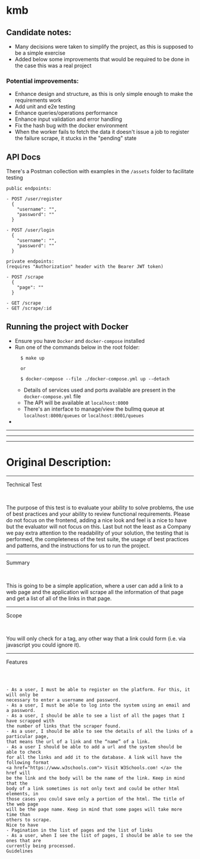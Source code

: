 # kmb

## Candidate notes:

- Many decisions were taken to simplify the project, as this is supposed to be a simple exercise
- Added below some improvements that would be required to be done in the case this was a real project

### Potential improvements:
- Enhance design and structure, as this is only simple enough to make the requirements work
- Add unit and e2e testing
- Enhance queries/operations performance
- Enhance input validation and error handling
- Fix the hash bug with the docker environment
- When the worker fails to fetch the data it doesn't issue a job to register the failure scrape, it stucks in the "pending" state


## API Docs

There's a Postman collection with examples in the `/assets` folder to facilitate testing

```
public endpoints:

- POST /user/register
  {
    "username": "",
    "password": ""
  }

- POST /user/login
  {
    "username": "",
    "password": ""
  }

private endpoints:
(requires "Authorization" header with the Bearer JWT token)

- POST /scrape
  {
    "page": ""
  }

- GET /scrape
- GET /scrape/:id

```

## Running the project with Docker

- Ensure you have `Docker` and `docker-compose` installed
- Run one of the commands below in the root folder:
  ```
    $ make up

    or

    $ docker-compose --file ./docker-compose.yml up --detach
  ```
  - Details of services used and ports available are present in the `docker-compose.yml` file
  - The API will be available at `localhost:8000`
  - There's an interface to manage/view the bullmq queue at `localhost:8000/queues` or `localhost:8001/queues`
- 


---
---
---
# Original Description:

---

Technical Test

<br/>

The purpose of this test is to evaluate your ability to solve problems, the use of best
practices and your ability to review functional requirements. Please do not focus on
the frontend, adding a nice look and feel is a nice to have but the evaluator will not
focus on this. Last but not the least as a Company we pay extra attention to the
readability of your solution, the testing that is performed, the completeness of the test
suite, the usage of best practices and patterns, and the instructions for us to run the
project.

---

Summary

<br/>

This is going to be a simple application, where a user can add a link to a web page and
the application will scrape all the information of that page and get a list of all of the
links in that page.

---

Scope

<br/>

You will only check for a tag, any other way that a link could form (i.e. via javascript you
could ignore it).

---

Features

<br/>

```

- As a user, I must be able to register on the platform. For this, it will only be
necessary to enter a username and password.
- As a user, I must be able to log into the system using an email and a password.
- As a user, I should be able to see a list of all the pages that I have scrapped with
the number of links that the scraper found.
- As a user, I should be able to see the details of all the links of a particular page,
that means the url of a link and the “name” of a link.
- As a user I should be able to add a url and the system should be able to check
for all the links and add it to the database. A link will have the following format
<a href="https://www.w3schools.com"> Visit W3Schools.com! </a> the href will
be the link and the body will be the name of the link. Keep in mind that the
body of a link sometimes is not only text and could be other html elements, in
those cases you could save only a portion of the html. The title of the web page
will be the page name. Keep in mind that some pages will take more time than
others to scrape.
Nice to have
- Pagination in the list of pages and the list of links
- As a user, when I see the list of pages, I should be able to see the ones that are
currently being processed.
Guidelines

```